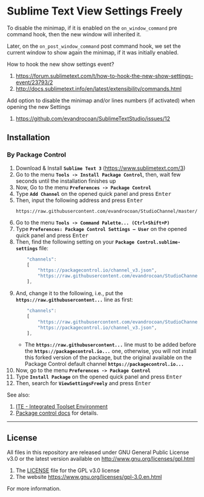 # Sublime Text View Settings Freely

To disable the minimap, if it is enabled on the `on_window_command` pre command hook, then the new
window will inherited it.

Later, on the `on_post_window_command` post command hook, we set the current window to show again
the minimap, if it was initially enabled.

How to hook the new show settings event?
1. https://forum.sublimetext.com/t/how-to-hook-the-new-show-settings-event/23793/2
1. http://docs.sublimetext.info/en/latest/extensibility/commands.html

Add option to disable the minimap and/or lines numbers (if activated) when opening the new Settings
1. https://github.com/evandrocoan/SublimeTextStudio/issues/12


## Installation

### By Package Control

1. Download & Install **`Sublime Text 3`** (https://www.sublimetext.com/3)
1. Go to the menu **`Tools -> Install Package Control`**, then,
   wait few seconds until the installation finishes up
1. Now,
   Go to the menu **`Preferences -> Package Control`**
1. Type **`Add Channel`** on the opened quick panel and press <kbd>Enter</kbd>
1. Then,
   input the following address and press <kbd>Enter</kbd>
   ```
   https://raw.githubusercontent.com/evandrocoan/StudioChannel/master/channel.json
   ```
1. Go to the menu **`Tools -> Command Palette...
   (Ctrl+Shift+P)`**
1. Type **`Preferences:
   Package Control Settings – User`** on the opened quick panel and press <kbd>Enter</kbd>
1. Then,
   find the following setting on your **`Package Control.sublime-settings`** file:
   ```js
       "channels":
       [
           "https://packagecontrol.io/channel_v3.json",
           "https://raw.githubusercontent.com/evandrocoan/StudioChannel/master/channel.json",
       ],
   ```
1. And,
   change it to the following, i.e.,
   put the **`https://raw.githubusercontent...`** line as first:
   ```js
       "channels":
       [
           "https://raw.githubusercontent.com/evandrocoan/StudioChannel/master/channel.json",
           "https://packagecontrol.io/channel_v3.json",
       ],
   ```
   * The **`https://raw.githubusercontent...`** line must to be added before the **`https://packagecontrol.io...`** one, otherwise,
     you will not install this forked version of the package,
     but the original available on the Package Control default channel **`https://packagecontrol.io...`**
1. Now,
   go to the menu **`Preferences -> Package Control`**
1. Type **`Install Package`** on the opened quick panel and press <kbd>Enter</kbd>
1. Then,
search for **`ViewSettingsFreely`** and press <kbd>Enter</kbd>

See also:
1. [ITE - Integrated Toolset Environment](https://github.com/evandrocoan/ITE)
1. [Package control docs](https://packagecontrol.io/docs/usage) for details.


___
## License

All files in this repository are released under GNU General Public License v3.0
or the latest version available on http://www.gnu.org/licenses/gpl.html

1. The [LICENSE](LICENSE) file for the GPL v3.0 license
1. The website https://www.gnu.org/licenses/gpl-3.0.en.html

For more information.

